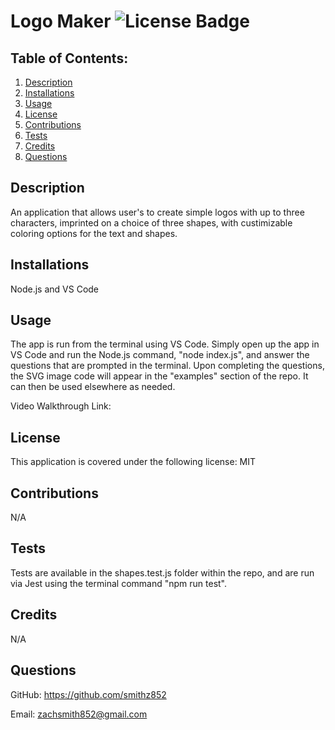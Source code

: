 # Logo Maker ![License Badge](https://img.shields.io/badge/License-MIT-blue)
  
## Table of Contents:
  1. [Description](#description)
  2. [Installations](#installations)
  3. [Usage](#usage)
  4. [License](#license)
  5. [Contributions](#contributions)
  6. [Tests](#tests)
  7. [Credits](#credits)
  8. [Questions](#questions)

## Description

An application that allows user's to create simple logos with up to three characters, imprinted on a choice of three shapes, with custimizable coloring options for the text and shapes.

## Installations

Node.js and VS Code

## Usage

The app is run from the terminal using VS Code. Simply open up the app in VS Code and run the Node.js command, "node index.js", and answer the questions that are prompted in the terminal. Upon completing the questions, the SVG image code will appear in the "examples" section of the repo. It can then be used elsewhere as needed.

Video Walkthrough Link:


## License

This application is covered under the following license: MIT

    
## Contributions

N/A

## Tests

Tests are available in the shapes.test.js folder within the repo, and are run via Jest using the terminal command "npm run test".

## Credits

N/A

## Questions

GitHub: https://github.com/smithz852
  
Email: zachsmith852@gmail.com

